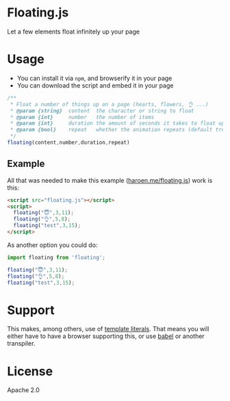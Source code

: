 # Floating.js

Let a few elements float infinitely up your page

# Usage

* You can install it via `npm`, and browserify it in your page
* You can download the script and embed it in your page

```js
/**
 * Float a number of things up on a page (hearts, flowers, 👌 ...)
 * @param {string}  content  the character or string to float
 * @param {int}     number   the number of items
 * @param {int}     duration the amount of seconds it takes to float up (default 10s)
 * @param {bool}    repeat   whether the animation repeats (default true)
 */
floating(content,number,duration,repeat)
```

## Example

All that was needed to make this example ([haroen.me/floating.js](https://haroen.me/floating.js)) work is this:

```html
<script src="floating.js"></script>
<script>
  floating("😇",3,11);
  floating("👌",5,8);
  floating("test",3,15);
</script>
```

As another option you could do:

```js
import floating from 'floating';

floating("😇",3,11);
floating("👌",5,8);
floating("test",3,15);
```

# Support

This makes, among others, use of [template literals](https://developer.mozilla.org/en-US/docs/Web/JavaScript/Reference/Template_literals). That means you will either have to have a browser supporting this, or use [babel](https://babeljs.io) or another transpiler.

# License

Apache 2.0
